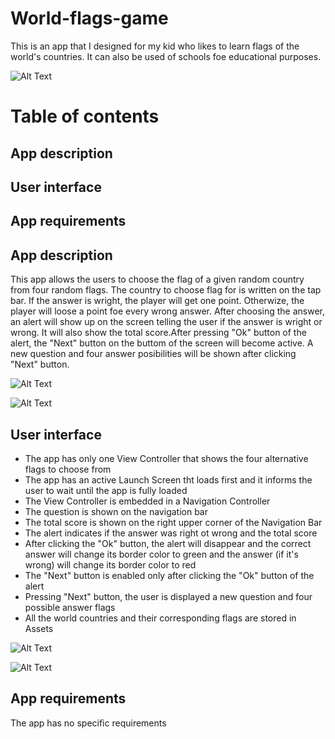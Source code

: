 # World-flags-game

This is an app that I designed for my kid who likes to learn flags of the world's countries. It can also be used of schools foe educational purposes.

![Alt Text](https://raw.github.com/elenamoga1982/World-flags-game/master/screenshots/World-flags-game2.png)


# Table of contents 
## App description
## User interface
## App requirements

## App description
This app allows the users to choose the flag of a given random country from four random flags. The country to choose flag for is written on the tap bar. If the answer is wright, the player will get one point. Otherwize, the player will loose a point foe every wrong answer. After choosing the answer, an alert will show up on the screen telling the user if the answer is wright or wrong. It will also show the total score.After pressing "Ok" button of the alert, the "Next" button on the buttom of the screen will become active. A new question and four answer posibilities will be shown after clicking "Next" button.


![Alt Text](https://raw.github.com/elenamoga1982/World-flags-game/master/screenshots/World-flags-game1.png)

![Alt Text](https://raw.github.com/elenamoga1982/World-flags-game/master/screenshots/World-flags-game3.png)


## User interface
- The app has only one View Controller that shows the four alternative flags to choose from
- The app has an active Launch Screen tht loads first and it informs the user to wait until the app is fully loaded
- The View Controller is embedded in a Navigation Controller
- The question is shown on the navigation bar
- The total score is shown on the right upper corner of the Navigation Bar
- The alert indicates if the answer was right ot wrong and the total score
- After clicking the "Ok" button, the alert will disappear and the correct answer will change its border color to green and the answer (if it's wrong) will change its border color to red 
- The "Next" button is enabled only after clicking the "Ok" button of the alert
- Pressing "Next" button, the user is displayed a new question and four possible answer flags
- All the world countries and their corresponding flags are stored in Assets

![Alt Text](https://raw.github.com/elenamoga1982/World-flags-game/master/screenshots/World-flags-game4.png)

![Alt Text](https://raw.github.com/elenamoga1982/World-flags-game/master/screenshots/World-flags-game5.png)



## App requirements
The app has no specific requirements
